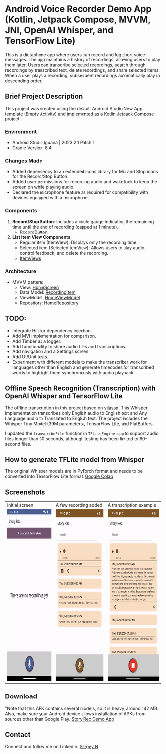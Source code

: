# Android Voice Recorder Demo App (Kotlin, Jetpack Compose, MVVM, JNI, OpenAI Whisper, and TensorFlow Lite)

This is a dictaphone app where users can record and log short voice messages. The app maintains a
history of recordings, allowing users to play them later. Users can transcribe selected recordings,
search through recordings by transcribed text, delete recordings, and share selected items. When a
user plays a recording, subsequent recordings automatically play in descending order.

## Brief Project Description

This project was created using the default Android Studio New App template (Empty Activity) and
implemented as a Kotlin Jetpack Compose project.

### Environment

- Android Studio Iguana | 2023.2.1 Patch 1
- Gradle Version: 8.4

### Changes Made

- Added dependency to an extended icons library for Mic and Stop icons for the Record/Stop Button.
- Added user permissions for recording audio and wake lock to keep the screen on while playing
  audio.
- Declared the microphone feature as required for compatibility with devices equipped with a
  microphone.

### Components

1. **Record/Stop Button**: Includes a circle gauge indicating the remaining time until the end of
   recording (capped at 1 minute).
    - [RecordButton](https://github.com/sergenes/voice-recorder-android/blob/main/app/src/main/java/com/sergey/nes/recorder/ui/components/RecordButton.kt)
2. **List Item View Components**:
    - Regular item (ItemView): Displays only the recording time.
    - Selected item (SelectedItemView): Allows users to play audio, control feedback, and delete the
      recording.
    - [ItemViews](https://github.com/sergenes/voice-recorder-android/blob/main/app/src/main/java/com/sergey/nes/recorder/ui/components/ItemViews.kt)

### Architecture

- MVVM pattern:
  - View: [HomeScreen](https://github.com/sergenes/voice-recorder-android/blob/main/app/src/main/java/com/sergey/nes/recorder/ui/home/HomeScreen.kt)
  - Data Model: [RecordingItem](https://github.com/sergenes/voice-recorder-android/blob/main/app/src/main/java/com/sergey/nes/recorder/models/DataModels.kt)
  - ViewModel: [HomeViewModel](https://github.com/sergenes/voice-recorder-android/blob/main/app/src/main/java/com/sergey/nes/recorder/ui/home/HomeViewModel.kt)
  - Repository: [HomeRepository](https://github.com/sergenes/voice-recorder-android/blob/main/app/src/main/java/com/sergey/nes/recorder/ui/home/HomeRepository.kt)

## TODO:

- Integrate Hilt for dependency injection.
- Add MVI implementation for comparison.
- Add Timber as a logger.
- Add functionality to share audio files and transcriptions.
- Add navigation and a Settings screen.
- Add UI/Unit tests.
- Experiment with different models to make the transcriber work for languages other than English and
  generate timecodes for transcribed words to highlight them synchronously with audio playback.

## Offline Speech Recognition (Transcription) with OpenAI Whisper and TensorFlow Lite

The offline transcription in this project based
on [vilassn](https://github.com/vilassn/whisper_android). This Whisper implementation transcribes
only English audio to English text and Any Language audio to Translated to English text. The project
includes the Whisper Tiny Model (39M parameters), TensorFlow Lite, and FlatBuffers.

I updated the `transcribeFile` function in `TFLiteEngine.cpp` to support audio files longer than 30
seconds, although testing has been limited to 60-second files.

## How to generate TFLite model from Whisper
The original Whisper models are in PyTorch format and needs to be converted into TensorFlow Lite format.
[Google Colab](https://colab.research.google.com/github/usefulsensors/openai-whisper/blob/main/notebooks/generate_tflite_from_whisper.ipynb)

## Screenshots

<table>
  <tr>
    <td>Initial screen</td>
     <td>A few recording added</td>
     <td>A transcription example</td>
  </tr>
  <tr>
    <td><img src="screen1.png" width=270 height=555></td>
    <td><img src="screen2.png" width=270 height=555></td>
    <td><img src="screen3.png" width=270 height=555></td>
  </tr>
 </table>

## Download
"Note that this APK contains several models, so it is heavy, around 142 MB. Also, make sure your Android device allows installation of APKs from sources other than Google Play.
[Story Rec Demo App](https://answersolutions.net/voice-rec-release.apk)

## Contact

Connect and follow me on LinkedIn: [Sergey N](https://www.linkedin.com/in/sergey-neskoromny-86662a10/)